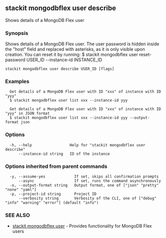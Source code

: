 ## stackit mongodbflex user describe

Shows details of a MongoDB Flex user

### Synopsis

Shows details of a MongoDB Flex user.
The user password is hidden inside the "host" field and replaced with asterisks, as it is only visible upon creation. You can reset it by running:
  $ stackit mongodbflex user reset-password USER_ID --instance-id INSTANCE_ID

```
stackit mongodbflex user describe USER_ID [flags]
```

### Examples

```
  Get details of a MongoDB Flex user with ID "xxx" of instance with ID "yyy"
  $ stackit mongodbflex user list xxx --instance-id yyy

  Get details of a MongoDB Flex user with ID "xxx" of instance with ID "yyy" in JSON format
  $ stackit mongodbflex user list xxx --instance-id yyy --output-format json
```

### Options

```
  -h, --help                 Help for "stackit mongodbflex user describe"
      --instance-id string   ID of the instance
```

### Options inherited from parent commands

```
  -y, --assume-yes             If set, skips all confirmation prompts
      --async                  If set, runs the command asynchronously
  -o, --output-format string   Output format, one of ["json" "pretty" "none" "yaml"]
  -p, --project-id string      Project ID
      --verbosity string       Verbosity of the CLI, one of ["debug" "info" "warning" "error"] (default "info")
```

### SEE ALSO

* [stackit mongodbflex user](./stackit_mongodbflex_user.md)	 - Provides functionality for MongoDB Flex users

